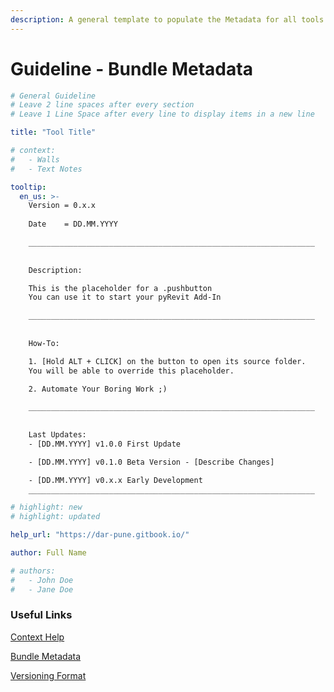 ```yaml
---
description: A general template to populate the Metadata for all tools in the pyArch suite.
---
```


# Guideline - Bundle Metadata

```yaml
# General Guideline
# Leave 2 line spaces after every section
# Leave 1 Line Space after every line to display items in a new line

title: "Tool Title"

# context:
#   - Walls
#   - Text Notes

tooltip:   
  en_us: >-
    Version = 0.x.x
    
    Date    = DD.MM.YYYY

    ________________________________________________________________
    
    
    Description:

    This is the placeholder for a .pushbutton
    You can use it to start your pyRevit Add-In

    ________________________________________________________________
    
    
    How-To:

    1. [Hold ALT + CLICK] on the button to open its source folder.
    You will be able to override this placeholder.

    2. Automate Your Boring Work ;)

    ________________________________________________________________
    
    
    Last Updates:
    - [DD.MM.YYYY] v1.0.0 First Update

    - [DD.MM.YYYY] v0.1.0 Beta Version - [Describe Changes]

    - [DD.MM.YYYY] v0.x.x Early Development
    ________________________________________________________________

# highlight: new
# highlight: updated

help_url: "https://dar-pune.gitbook.io/"

author: Full Name

# authors:
#   - John Doe
#   - Jane Doe
```

### Useful Links

[Context Help](https://pyrevitlabs.notion.site/Bundle-Context-630fa1f3611f4ee0aa15d290275e7ef3)&#x20;

[Bundle Metadata](https://pyrevitlabs.notion.site/Bundle-Metadata-9fa4911c14fa49c48e715421400f1427)

[Versioning Format](guideline-release-versioning.md)
